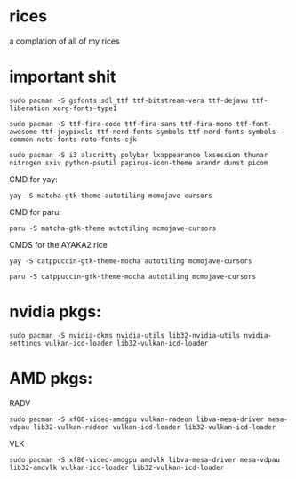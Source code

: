 # rices
a complation of all of my rices 

# important shit
```
sudo pacman -S gsfonts sdl_ttf ttf-bitstream-vera ttf-dejavu ttf-liberation xorg-fonts-type1
```
```
sudo pacman -S ttf-fira-code ttf-fira-sans ttf-fira-mono ttf-font-awesome ttf-joypixels ttf-nerd-fonts-symbols ttf-nerd-fonts-symbols-common noto-fonts noto-fonts-cjk 
```
```
sudo pacman -S i3 alacritty polybar lxappearance lxsession thunar nitrogen sxiv python-psutil papirus-icon-theme arandr dunst picom
```

CMD for yay: 
```
yay -S matcha-gtk-theme autotiling mcmojave-cursors 
```
CMD for paru:
```
paru -S matcha-gtk-theme autotiling mcmojave-cursors 
```
CMDS for the AYAKA2 rice
```
yay -S catppuccin-gtk-theme-mocha autotiling mcmojave-cursors 
```
```
paru -S catppuccin-gtk-theme-mocha autotiling mcmojave-cursors 
```
# nvidia pkgs: 
```
sudo pacman -S nvidia-dkms nvidia-utils lib32-nvidia-utils nvidia-settings vulkan-icd-loader lib32-vulkan-icd-loader
```
# AMD pkgs:
RADV
```
sudo pacman -S xf86-video-amdgpu vulkan-radeon libva-mesa-driver mesa-vdpau lib32-vulkan-radeon vulkan-icd-loader lib32-vulkan-icd-loader
```
VLK
```
sudo pacman -S xf86-video-amdgpu amdvlk libva-mesa-driver mesa-vdpau lib32-amdvlk vulkan-icd-loader lib32-vulkan-icd-loader
```
